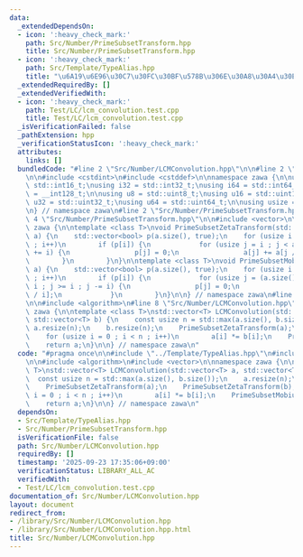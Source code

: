 ```yaml
---
data:
  _extendedDependsOn:
  - icon: ':heavy_check_mark:'
    path: Src/Number/PrimeSubsetTransform.hpp
    title: Src/Number/PrimeSubsetTransform.hpp
  - icon: ':heavy_check_mark:'
    path: Src/Template/TypeAlias.hpp
    title: "\u6A19\u6E96\u30C7\u30FC\u30BF\u578B\u306E\u30A8\u30A4\u30EA\u30A2\u30B9"
  _extendedRequiredBy: []
  _extendedVerifiedWith:
  - icon: ':heavy_check_mark:'
    path: Test/LC/lcm_convolution.test.cpp
    title: Test/LC/lcm_convolution.test.cpp
  _isVerificationFailed: false
  _pathExtension: hpp
  _verificationStatusIcon: ':heavy_check_mark:'
  attributes:
    links: []
  bundledCode: "#line 2 \"Src/Number/LCMConvolution.hpp\"\n\n#line 2 \"Src/Template/TypeAlias.hpp\"\
    \n\n#include <cstdint>\n#include <cstddef>\n\nnamespace zawa {\n\nusing i16 =\
    \ std::int16_t;\nusing i32 = std::int32_t;\nusing i64 = std::int64_t;\nusing i128\
    \ = __int128_t;\n\nusing u8 = std::uint8_t;\nusing u16 = std::uint16_t;\nusing\
    \ u32 = std::uint32_t;\nusing u64 = std::uint64_t;\n\nusing usize = std::size_t;\n\
    \n} // namespace zawa\n#line 2 \"Src/Number/PrimeSubsetTransform.hpp\"\n\n#line\
    \ 4 \"Src/Number/PrimeSubsetTransform.hpp\"\n\n#include <vector>\n\nnamespace\
    \ zawa {\n\ntemplate <class T>\nvoid PrimeSubsetZetaTransform(std::vector<T>&\
    \ a) {\n    std::vector<bool> p(a.size(), true);\n    for (usize i = 2 ; i < a.size()\
    \ ; i++)\n        if (p[i]) {\n            for (usize j = i ; j < a.size() ; j\
    \ += i) {\n                p[j] = 0;\n                a[j] += a[j / i];\n    \
    \        }\n        }\n}\n\ntemplate <class T>\nvoid PrimeSubsetMobiusTransform(std::vector<T>&\
    \ a) {\n    std::vector<bool> p(a.size(), true);\n    for (usize i = 2 ; i < a.size()\
    \ ; i++)\n        if (p[i]) {\n            for (usize j = (a.size() - 1) / i *\
    \ i ; j >= i ; j -= i) {\n                p[j] = 0;\n                a[j] -= a[j\
    \ / i];\n            }\n        }\n}\n\n} // namespace zawa\n#line 5 \"Src/Number/LCMConvolution.hpp\"\
    \n\n#include <algorithm>\n#line 8 \"Src/Number/LCMConvolution.hpp\"\n\nnamespace\
    \ zawa {\n\ntemplate <class T>\nstd::vector<T> LCMConvolution(std::vector<T> a,\
    \ std::vector<T> b) {\n    const usize n = std::max(a.size(), b.size());\n   \
    \ a.resize(n);\n    b.resize(n);\n    PrimeSubsetZetaTransform(a);\n    PrimeSubsetZetaTransform(b);\n\
    \    for (usize i = 0 ; i < n ; i++)\n        a[i] *= b[i];\n    PrimeSubsetMobiusTransform(a);\n\
    \    return a;\n}\n\n} // namespace zawa\n"
  code: "#pragma once\n\n#include \"../Template/TypeAlias.hpp\"\n#include \"./PrimeSubsetTransform.hpp\"\
    \n\n#include <algorithm>\n#include <vector>\n\nnamespace zawa {\n\ntemplate <class\
    \ T>\nstd::vector<T> LCMConvolution(std::vector<T> a, std::vector<T> b) {\n  \
    \  const usize n = std::max(a.size(), b.size());\n    a.resize(n);\n    b.resize(n);\n\
    \    PrimeSubsetZetaTransform(a);\n    PrimeSubsetZetaTransform(b);\n    for (usize\
    \ i = 0 ; i < n ; i++)\n        a[i] *= b[i];\n    PrimeSubsetMobiusTransform(a);\n\
    \    return a;\n}\n\n} // namespace zawa\n"
  dependsOn:
  - Src/Template/TypeAlias.hpp
  - Src/Number/PrimeSubsetTransform.hpp
  isVerificationFile: false
  path: Src/Number/LCMConvolution.hpp
  requiredBy: []
  timestamp: '2025-09-23 17:35:06+09:00'
  verificationStatus: LIBRARY_ALL_AC
  verifiedWith:
  - Test/LC/lcm_convolution.test.cpp
documentation_of: Src/Number/LCMConvolution.hpp
layout: document
redirect_from:
- /library/Src/Number/LCMConvolution.hpp
- /library/Src/Number/LCMConvolution.hpp.html
title: Src/Number/LCMConvolution.hpp
---
```

